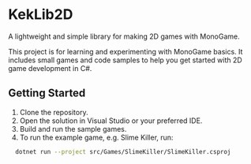 # KekLib2D

A lightweight and simple library for making 2D games with MonoGame.

This project is for learning and experimenting with MonoGame basics. It includes small games and code samples to help you get started with 2D game development in C#.

## Getting Started

1. Clone the repository.
2. Open the solution in Visual Studio or your preferred IDE.
3. Build and run the sample games.
4. To run the example game, e.g. Slime Killer, run:
```bash
  dotnet run --project src/Games/SlimeKiller/SlimeKiller.csproj
```

